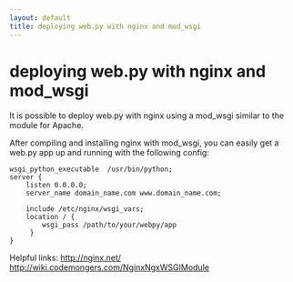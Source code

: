 ```yaml
---
layout: default
title: deploying web.py with nginx and mod_wsgi
---
```


# deploying web.py with nginx and mod_wsgi

It is possible to deploy web.py with nginx using a mod_wsgi similar to the module for Apache.

After compiling and installing nginx with mod_wsgi, you can easily get a web.py app up and running with the following config:


    wsgi_python_executable  /usr/bin/python;
    server {
        listen 0.0.0.0;
        server_name domain_name.com www.domain_name.com;

        include /etc/nginx/wsgi_vars;
        location / {
            wsgi_pass /path/to/your/webpy/app     
         }
    }


Helpful links:
http://nginx.net/
http://wiki.codemongers.com/NginxNgxWSGIModule
